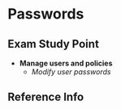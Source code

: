 # Passwords

## Exam Study Point

* **Manage users and policies**
    * _Modify user passwords_

## Reference Info
